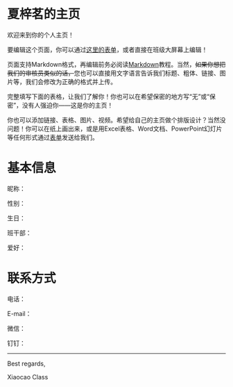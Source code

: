 # 夏梓茗的主页

欢迎来到你的个人主页！

要编辑这个页面，你可以通过[这里的表单](../feedback.md)，或者直接在班级大屏幕上编辑！

页面支持Markdown格式，再编辑前务必阅读[Markdown](http://www.markdown.cn/#block-elements)教程。当然，<del>如果你想把我们的审核员类似的话，</del>您也可以直接用文字语言告诉我们标题、粗体、链接、图片等，我们会修改为正确的格式并上传。

完整填写下面的表格，让我们了解你！你也可以在希望保密的地方写“无”或“保密”，没有人强迫你——这是你的主页！

你也可以添加链接、表格、图片、视频。希望给自己的主页做个排版设计？当然没问题！你可以在纸上画出来，或是用Excel表格、Word文档、PowerPoint幻灯片等任何形式通过[表单](../feedback.md)发送给我们。

# 基本信息

昵称：

性别：

生日：

班干部：

爱好：

# 联系方式

电话：

E-mail：

微信：

钉钉：

---

Best regards,

Xiaocao Class